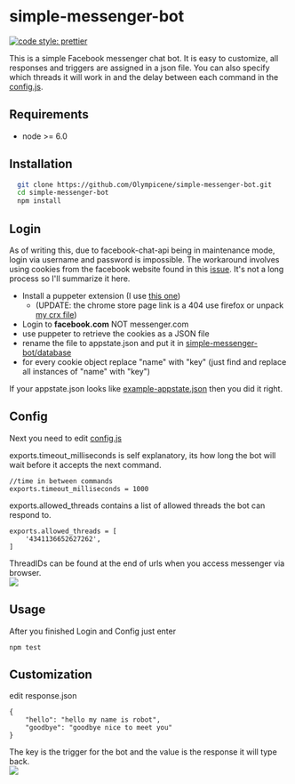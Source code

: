
# simple-messenger-bot
[![code style: prettier](https://img.shields.io/badge/code_style-prettier-ff69b4.svg?style=flat-square)](https://github.com/prettier/prettier)


This is a simple Facebook messenger chat bot. 
It is easy to customize, all responses and triggers are assigned in a json file.
You can also specify which threads it will work in and the delay between each command in the [config.js](database/config.js).


## Requirements

- node >= 6.0

## Installation 

```bash 
  git clone https://github.com/Olympicene/simple-messenger-bot.git
  cd simple-messenger-bot
  npm install
```
    
## Login

As of writing this, due to facebook-chat-api being in maintenance mode, 
login via username and password is impossible. The workaround involves using cookies from the facebook website found
in this [issue](https://github.com/Schmavery/facebook-chat-api/issues/870#issuecomment-820762472).
It's not a long process so I'll summarize it here.

- Install a puppeter extension (I use [this one](https://github.com/ktty1220/export-cookie-for-puppeteer)) 
  -  (UPDATE: the chrome store page link is a 404 use firefox or unpack [my crx file](https://www.mediafire.com/file/hguaj9npk9ymyul/0.2.0_0.crx/file))
- Login to __facebook.com__ NOT messenger.com
- use puppeter to retrieve the cookies as a JSON file
- rename the file to appstate.json and put it in [simple-messenger-bot/database](database)
- for every cookie object replace "name" with "key" (just find and replace all instances of "name" with "key")

If your appstate.json looks like [example-appstate.json](database/example-appstate.json) then you did it right.

## Config
Next you need to edit [config.js](database/config.js)

exports.timeout_milliseconds is self explanatory, its  how long the bot will wait before it accepts the next command.

```
//time in between commands
exports.timeout_milliseconds = 1000
```

exports.allowed_threads contains a list of allowed threads the bot can respond to.

```
exports.allowed_threads = [
    '4341136652627262', 
]
```
ThreadIDs can be found at the end of urls when you access messenger via browser. <br>
<img src="https://i.imgur.com/wSBxeCD.png">

## Usage

After you finished Login and Config just enter

```
npm test
```
## Customization

edit response.json

```
{
    "hello": "hello my name is robot",
    "goodbye": "goodbye nice to meet you"
}
```
The key is the trigger for the bot and the value is the response it will type back.<br>
<img src="https://i.imgur.com/bfRyxQE.png">
  
